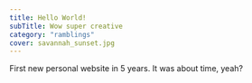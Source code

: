 ```yaml
---
title: Hello World!
subTitle: Wow super creative
category: "ramblings"
cover: savannah_sunset.jpg
---
```


First new personal website in 5 years. It was about time, yeah?
